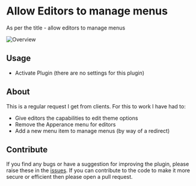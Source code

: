 Allow Editors to manage menus
=====================

As per the title - allow editors to manage menus

![Overview](http://d7c3hoiply1bq.cloudfront.net/wp-content/uploads/2014/01/Menu-Icon.png)

## Usage

* Activate Plugin (there are no settings for this plugin)

## About

This is a regular request I get from clients. For this to work I have had to:

* Give editors the capabilities to edit theme options
* Remove the Apperance menu for editors
* Add a new menu item to manage menus (by way of a redirect)

## Contribute

If you find any bugs or have a suggestion for improving the plugin, please raise these in the [issues](https://github.com/stompweb/Post-Type-Description/issues). If you can contribute to the code to make it more secure or efficient then please open a pull request.
